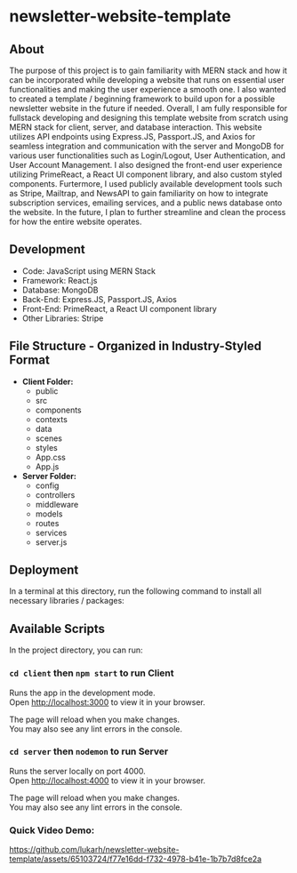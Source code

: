 # newsletter-website-template

## About

The purpose of this project is to gain familiarity with MERN stack and how it can be incorporated while developing a website that runs on essential user functionalities and making the user experience a smooth one. I also wanted to created a template / beginning framework to build upon for a possible newsletter website in the future if needed. Overall, I am fully responsible for fullstack developing and designing this template website from scratch using MERN stack for client, server, and database interaction. This website utilizes API endpoints using Express.JS, Passport.JS, and Axios for seamless integration and communication with the server and MongoDB for various user functionalities such as Login/Logout, User Authentication, and User Account Management. I also designed the front-end user experience utilizing PrimeReact, a React UI component library, and also custom styled components. Furtermore, I used publicly available development tools such as Stripe, Mailtrap, and NewsAPI to gain familiarity on how to integrate subscription services, emailing services, and a public news database onto the website. In the future, I plan to further streamline and clean the process for how the entire website operates.

## Development

- Code: JavaScript using MERN Stack
- Framework: React.js
- Database: MongoDB
- Back-End: Express.JS, Passport.JS, Axios
- Front-End: PrimeReact, a React UI component library
- Other Libraries: Stripe

## File Structure - Organized in Industry-Styled Format
- **Client Folder:**
  -   public
  -   src
    - components
    - contexts
    - data
    - scenes
    - styles
    - App.css
    - App.js
- **Server Folder:** 
  - config
  - controllers
  - middleware
  - models
  - routes
  - services
  - server.js
    
## Deployment
In a terminal at this directory, run the following command to install all necessary libraries / packages:

## Available Scripts

In the project directory, you can run:

### `cd client` then `npm start` to run Client

Runs the app in the development mode.\
Open [http://localhost:3000](http://localhost:3000) to view it in your browser.

The page will reload when you make changes.\
You may also see any lint errors in the console.

### `cd server` then `nodemon` to run Server

Runs the server locally on port 4000.\
Open [http://localhost:4000](http://localhost:4000) to view it in your browser.

The page will reload when you make changes.\
You may also see any lint errors in the console.


### Quick Video Demo:

https://github.com/lukarh/newsletter-website-template/assets/65103724/f77e16dd-f732-4978-b41e-1b7b7d8fce2a


